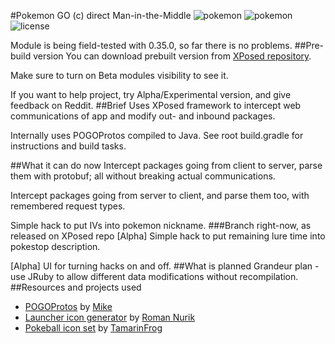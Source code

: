 #Pokemon GO (c) direct Man-in-the-Middle
![pokemon](https://img.shields.io/badge/Pokemon%20GO-0.33.0-blue.svg?style=flat-square")
![pokemon](https://img.shields.io/badge/Pokemon%20GO-0.35.0-red.svg?style=flat-square")
![license](https://img.shields.io/github/license/ELynx/pokemon-go-xposed-mitm.svg)

Module is being field-tested with 0.35.0, so far there is no problems.
##Pre-build version
You can download prebuilt version from [XPosed repository](http://repo.xposed.info/module/com.elynx.pogoxmitm).

Make sure to turn on Beta modules visibility to see it.

If you want to help project, try Alpha/Experimental version, and give feedback on Reddit.
##Brief
Uses XPosed framework to intercept web communications of app and modify out- and inbound packages.

Internally uses POGOProtos compiled to Java. See root build.gradle for instructions and build tasks.

##What it can do now
Intercept packages going from client to server, parse them with protobuf; all without breaking actual communications.

Intercept packages going from server to client, and parse them too, with remembered request types.

Simple hack to put IVs into pokemon nickname.
###Branch right-now, as released on XPosed repo
[Alpha] Simple hack to put remaining lure time into pokestop description.

[Alpha] UI for turning hacks on and off.
##What is planned
Grandeur plan - use JRuby to allow different data modifications without recompilation.
##Resources and projects used
* [POGOProtos](https://github.com/AeonLucid/POGOProtos) by [Mike](https://github.com/AeonLucid)
* [Launcher icon generator](https://romannurik.github.io/AndroidAssetStudio/index.html) by [Roman Nurik](https://github.com/romannurik)
* [Pokeball icon set](http://tamarinfrog.deviantart.com/art/All-Poke-Balls-Free-Icons-368996730) by [TamarinFrog](http://tamarinfrog.deviantart.com/)
